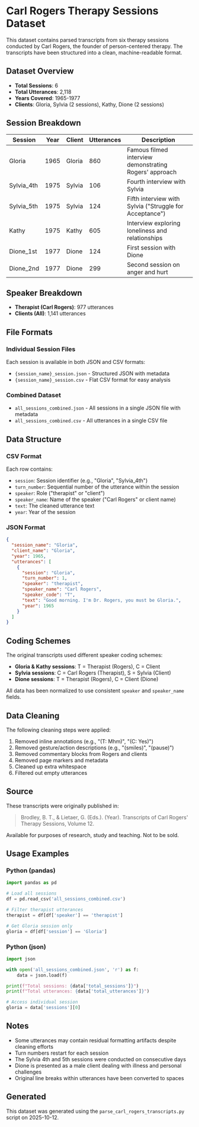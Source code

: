 # Carl Rogers Therapy Sessions Dataset

This dataset contains parsed transcripts from six therapy sessions conducted by Carl Rogers, the founder of person-centered therapy. The transcripts have been structured into a clean, machine-readable format.

## Dataset Overview

- **Total Sessions**: 6
- **Total Utterances**: 2,118
- **Years Covered**: 1965-1977
- **Clients**: Gloria, Sylvia (2 sessions), Kathy, Dione (2 sessions)

## Session Breakdown

| Session | Year | Client | Utterances | Description |
|---------|------|--------|------------|-------------|
| Gloria | 1965 | Gloria | 860 | Famous filmed interview demonstrating Rogers' approach |
| Sylvia_4th | 1975 | Sylvia | 106 | Fourth interview with Sylvia |
| Sylvia_5th | 1975 | Sylvia | 124 | Fifth interview with Sylvia ("Struggle for Acceptance") |
| Kathy | 1975 | Kathy | 605 | Interview exploring loneliness and relationships |
| Dione_1st | 1977 | Dione | 124 | First session with Dione |
| Dione_2nd | 1977 | Dione | 299 | Second session on anger and hurt |

## Speaker Breakdown

- **Therapist (Carl Rogers)**: 977 utterances
- **Clients (All)**: 1,141 utterances

## File Formats

### Individual Session Files
Each session is available in both JSON and CSV formats:
- `{session_name}_session.json` - Structured JSON with metadata
- `{session_name}_session.csv` - Flat CSV format for easy analysis

### Combined Dataset
- `all_sessions_combined.json` - All sessions in a single JSON file with metadata
- `all_sessions_combined.csv` - All utterances in a single CSV file

## Data Structure

### CSV Format
Each row contains:
- `session`: Session identifier (e.g., "Gloria", "Sylvia_4th")
- `turn_number`: Sequential number of the utterance within the session
- `speaker`: Role ("therapist" or "client")
- `speaker_name`: Name of the speaker ("Carl Rogers" or client name)
- `text`: The cleaned utterance text
- `year`: Year of the session

### JSON Format
```json
{
  "session_name": "Gloria",
  "client_name": "Gloria",
  "year": 1965,
  "utterances": [
    {
      "session": "Gloria",
      "turn_number": 1,
      "speaker": "therapist",
      "speaker_name": "Carl Rogers",
      "speaker_code": "T",
      "text": "Good morning. I'm Dr. Rogers, you must be Gloria.",
      "year": 1965
    }
  ]
}
```

## Coding Schemes

The original transcripts used different speaker coding schemes:
- **Gloria & Kathy sessions**: T = Therapist (Rogers), C = Client
- **Sylvia sessions**: C = Carl Rogers (Therapist), S = Sylvia (Client)
- **Dione sessions**: T = Therapist (Rogers), C = Client (Dione)

All data has been normalized to use consistent `speaker` and `speaker_name` fields.

## Data Cleaning

The following cleaning steps were applied:
1. Removed inline annotations (e.g., "(T: Mhm)", "(C: Yes)")
2. Removed gesture/action descriptions (e.g., "(smiles)", "(pause)")
3. Removed commentary blocks from Rogers and clients
4. Removed page markers and metadata
5. Cleaned up extra whitespace
6. Filtered out empty utterances

## Source

These transcripts were originally published in:
> Brodley, B. T., & Lietaer, G. (Eds.). (Year). Transcripts of Carl Rogers' Therapy Sessions, Volume 12.

Available for purposes of research, study and teaching. Not to be sold.

## Usage Examples

### Python (pandas)
```python
import pandas as pd

# Load all sessions
df = pd.read_csv('all_sessions_combined.csv')

# Filter therapist utterances
therapist = df[df['speaker'] == 'therapist']

# Get Gloria session only
gloria = df[df['session'] == 'Gloria']
```

### Python (json)
```python
import json

with open('all_sessions_combined.json', 'r') as f:
    data = json.load(f)

print(f"Total sessions: {data['total_sessions']}")
print(f"Total utterances: {data['total_utterances']}")

# Access individual session
gloria = data['sessions'][0]
```

## Notes

- Some utterances may contain residual formatting artifacts despite cleaning efforts
- Turn numbers restart for each session
- The Sylvia 4th and 5th sessions were conducted on consecutive days
- Dione is presented as a male client dealing with illness and personal challenges
- Original line breaks within utterances have been converted to spaces

## Generated

This dataset was generated using the `parse_carl_rogers_transcripts.py` script on 2025-10-12.

